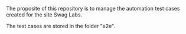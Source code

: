 The proposite of this repository is to manage the automation test cases created for the site Swag Labs.

The test cases are stored in the folder "e2e".
